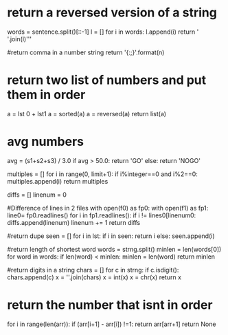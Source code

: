 # return a reversed version of a string
words = sentence.split()[::-1]
l = []
for i in words:
  l.append(i)
return ' '.join(l)'''

#return comma in a number string
return '{:;}'.format(n)

# return two list of numbers and put them in order
a = lst 0 + lst1
a = sorted(a)
a = reversed(a)
return list(a)


# avg numbers 
avg = (s1+s2+s3) / 3.0
if avg > 50.0:
  return 'GO'
else:
  return 'NOGO'


multiples = []
for i in range(0, limit+1):
  if i%integer==0 and i%2==0:
    multiples.append(i)
return multiples

diffs = []
linenum = 0


#Difference of lines in 2 files
with open(f0) as fp0:
  with open(f1) as fp1:
  line0= fp0.readlines()
  for i in fp1.readlines():
    if i != lines0[linenum0:
      diffs.append(linenum)
    linenum += 1
return diffs

#return dupe
seen = []
for i in lst:
    if i in seen:
      return i
    else:
      seen.append(i)

#return length of shortest word
words = strng.split()
minlen = len(words[0])
for word in words:
    if len(word) < minlen:
      minlen = len(word)
return minlen

#return digits in a string
chars = []
for c in strng:
    if c.isdigit():
      chars.append(c)
      x = ''.join(chars)
      x = int(x)
      x = chr(x)
return x

# return the number that isnt in order
for i in range(len(arr)):
  if (arr[i+1] - arr[i]) !=1:
    return arr[arr+1]
return None























